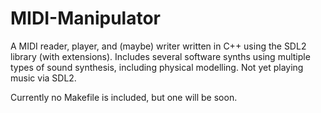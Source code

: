 # MIDI-Manipulator
A MIDI reader, player, and (maybe) writer written in C++ using the SDL2 library (with extensions).
Includes several software synths using multiple types of sound synthesis, including physical modelling.
Not yet playing music via SDL2.

Currently no Makefile is included, but one will be soon.
